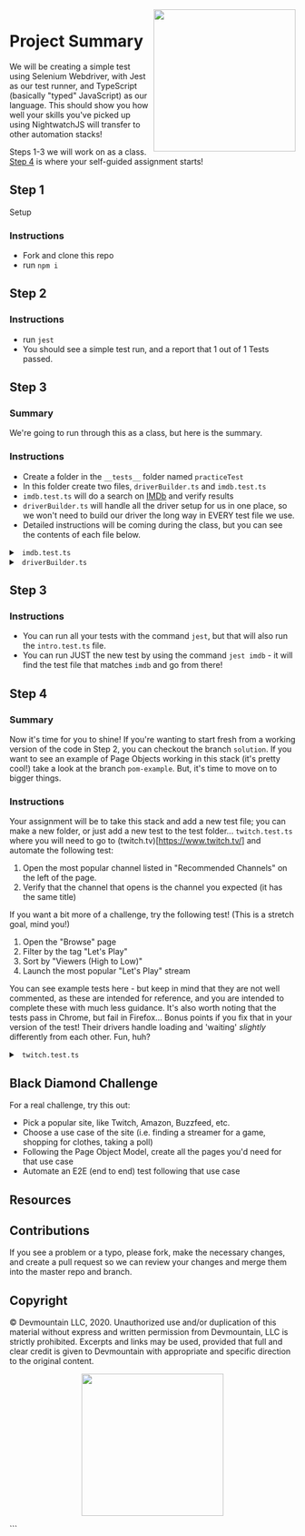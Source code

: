<img src="https://s3.amazonaws.com/devmountain/readme-logo.png" width="250" align="right">

# Project Summary

We will be creating a simple test using Selenium Webdriver, with Jest as our test runner, and TypeScript (basically "typed" JavaScript) as our language. This should show you how well your skills you've picked up using NightwatchJS will transfer to other automation stacks!

Steps 1-3 we will work on as a class. [Step 4](#-step-4) is where your self-guided assignment starts!

## Step 1

Setup

### Instructions

- Fork and clone this repo
- run `npm i`

## Step 2

### Instructions

- run `jest`
- You should see a simple test run, and a report that 1 out of 1 Tests passed.

## Step 3

### Summary

We're going to run through this as a class, but here is the summary.

### Instructions

- Create a folder in the `__tests__` folder named `practiceTest`
- In this folder create two files, `driverBuilder.ts` and `imdb.test.ts`
 - `imdb.test.ts` will do a search on [IMDb](https://www.imdb.com) and verify results
 - `driverBuilder.ts` will handle all the driver setup for us in one place, so we won't need to build our driver the long way in EVERY test file we use.
- Detailed instructions will be coming during the class, but you can see the contents of each file below.

<details>

<summary> <code> imdb.test.ts </code> </summary>

```typescript
//getting our driver builder - other dependencies are automatically imported if we use "tab" completion
import getDriver from './driverBuilder'
import { By, until } from 'selenium-webdriver'

describe('IMDb searching and movie pages', () => {
    //const driver is assigned the driver built by getDriver
    const driver = getDriver('chrome')
    const searchBar = By.name('q') //By is the way to specify locators, here we'll have 4 examples
    const searchButton = By.id('suggestion-search-button')
    const movieLinks = By.xpath('//h3[contains(text(), "Titles")]/..//td[@class="result_text"]/a')
    const resultTitle = By.css('.title_wrapper > h1')

    //beforeEach runs before every "it" statement, and will load the home page
    //don't forget to put 'async' in front of functions that will have any asynchronous code we'll need to 'await'
    beforeEach(async () => {
        await driver.get('https://www.imdb.com')
    })

    //"it" is how we specify a test in our test suite - we can have as many of these as we want
    it('can load', async ()=>{
        //pass the expect what you're looking at, then call the method to check it
        //like expect(<string>).toContain(<another string>)
        expect(await driver.getTitle()).toContain('IMDb')
    })

    it('can find a movie', async()=>{
        //Step 1: Do a search
        //this wait will run the find element command until the "until" is valid, which means
        //the search bar is now loaded and we can type in our search term
        await driver.wait(until.elementLocated(searchBar))
        var search = (await driver).findElement(searchBar)
        await search.sendKeys('Independence Day')
        //we don't need to wait for the page to load here, so we skip the "wait"
        //we can wrap our finding the searchButton in parenthesis to use the WebElement is returns
        //like `await <WebElement>.click()`
        await (await driver.findElement(searchButton)).click()
        
        //Step 2: Pick the first movie result
        await driver.wait(until.elementLocated(movieLinks))
        //findElements PLURAL will return an array of WebElements instead of just one
        //we'll store the array, and then wait for the click on the first one to go through       
        const results = await driver.findElements(movieLinks);
        await results[0].click();

        //Step 3: Check that the title matches what we searched for
        //wait for the result title element to show up
        await driver.wait(until.elementLocated(resultTitle))
        //grab the text and compare it to expected text
        expect(await (await driver.findElement(resultTitle)).getText()).toContain('Independence Day')
    })

    //afterAll runs after all of the "it" statements are done and closes our driver
    afterAll(async () => {
        await driver.quit()
    })
})
```

</details>

<details>

<summary> <code> driverBuilder.ts </code> </summary>

```typescript
const chromedriver = require('chromedriver') //this makes chromedriver avaiable to our tests
const geckodriver = require('geckodriver') //same for geckodriver
import { Builder, Capabilities } from "selenium-webdriver";

// we're exporting a function that will build a driver from scratch
// so we don't need to remember all the steps or include them in EVERY test file
// one thing to remember, `export default` == `module.exports`
export default function getDriver(browser: string) { //we're taking `browser`, which HAS to be a string, as an argument
    //based on the value of `browser`, we'll do something different... Returning a driver for the appropriate browser
    switch (browser.toLowerCase()) {
        case 'chrome':
            return new Builder()
                .withCapabilities(Capabilities.chrome())
                .build()
            break; //technically with a return statement in this 'case' we don't need a `break`, but it doesn't hurt
        case 'firefox':
            return new Builder()
                .withCapabilities(Capabilities.firefox())
                .build()
            break;
        default:
            console.log(`The browser '${browser}' is not supported by this function. Defaulting to Chrome.`)
    }
    //if something goes wrong in the switch, we'll hand back a chromedriver by recalling the function
    return getDriver('chrome'); 
}
```

</details>

## Step 3

### Instructions

- You can run all your tests with the command `jest`, but that will also run the `intro.test.ts` file.
- You can run JUST the new test by using the command `jest imdb` - it will find the test file that matches `imdb` and go from there!

## Step 4

### Summary

Now it's time for you to shine! If you're wanting to start fresh from a working version of the code in Step 2, you can checkout the branch `solution`. If you want to see an example of Page Objects working in this stack (it's pretty cool!) take a look at the branch `pom-example`. But, it's time to move on to bigger things.

### Instructions

Your assignment will be to take this stack and add a new test file; you can make a new folder, or just add a new test to the test folder... `twitch.test.ts` where you will need to go to (twitch.tv)[https://www.twitch.tv/] and automate the following test:

1. Open the most popular channel listed in "Recommended Channels" on the left of the page.
2. Verify that the channel that opens is the channel you expected (it has the same title)

If you want a bit more of a challenge, try the following test! (This is a stretch goal, mind you!)

1. Open the "Browse" page
2. Filter by the tag "Let's Play"
3. Sort by "Viewers (High to Low)"
4. Launch the most popular "Let's Play" stream

You can see example tests here - but keep in mind that they are not well commented, as these are intended for reference, and you are intended to complete these with much less guidance. It's also worth noting that the tests pass in Chrome, but fail in Firefox... Bonus points if you fix that in your version of the test! Their drivers handle loading and 'waiting' *slightly* differently from each other. Fun, huh?

<details>

<summary> <code> twitch.test.ts </code> </summary>

```typescript
import getDriver from './driverBuilder'
import { WebDriver, By, until, WebElement } from 'selenium-webdriver'

describe('Twitch TV', ()=>{
    const driver:WebDriver = getDriver('chrome')
    const popularChannels:By = By.css('[data-a-target="side-nav-title"]')
    const menuOptionBrowse:By = By.css('a[data-test-selector="top-nav__browse-link"]')
    const tagSearchBar:By = By.css('input[placeholder="Search Tags"]')
    const letsPlayOption:By = By.css('[title="For streams with an emphasis on the production of video documenting the playthrough of a game"]')
    const letsPlayTag:By = By.css('button[data-a-target="form-tag-Let\'s Play"]')
    const currentSort:By = By.xpath("//button[@data-a-target='browse-sort-menu']/div/div/div[contains(@class, 'tw-flex')]")
    const sortSelectToggle:By = By.className('tw-core-button-label--dropdown')
    const sortViewerCount:By = By.css('[data-test-selector="directory-channel-sort-VIEWER_COUNT"]')
    const firstChannel:By = By.xpath('//div[@data-target="directory-first-item"]//h3')
    const channelInfo:By = By.className('channel-info-content')
    const channelTitle:By = By.tagName('h1')

    beforeEach(async()=>{
        driver.get('https://www.twitch.tv')
        await driver.wait(until.elementLocated(menuOptionBrowse))
    })

    it('logs the current most popular channel, and makes sure the title matches', async()=>{
        await driver.wait(until.elementsLocated(popularChannels))
        const channels: WebElement[] = await driver.findElements(popularChannels)
        const channelName = await channels[0].getText()
        await channels[0].click()
        await driver.wait(until.elementLocated(channelInfo))
        await setTimeout(()=>{}, 1000) //probably not the cleanest option, but it works :)
        expect(channelName).toEqual(await (await driver.findElement(channelTitle)).getText())
    })

    it('launches the most popular "Let\'s Play" stream', async()=>{
        await (await driver.findElement(menuOptionBrowse)).click()
        await driver.wait(until.elementLocated(tagSearchBar))
        await (await driver.findElement(tagSearchBar)).sendKeys("Let's Play")
        await driver.wait(until.elementLocated(letsPlayOption))
        await (await driver.findElement(letsPlayOption)).click()
        await driver.wait(until.elementLocated(letsPlayTag))
        await driver.wait(until.elementLocated(firstChannel))
        await (await driver.findElement(sortSelectToggle)).click()
        await driver.wait(until.elementLocated(sortViewerCount))
        await (await driver.findElement(sortViewerCount)).click()
        await driver.wait(until.elementTextContains(await driver.findElement(currentSort), "High to Low"))
        await (await driver.findElement(firstChannel)).click()
        await driver.wait(until.elementLocated(channelInfo))
        console.log(`The most popular channel right now tagged "Let's Play" is: ${await (await driver.findElement(channelTitle)).getText()}`)
    })

    afterAll(async()=>{
        driver.quit()
    })
})
```

</details>

## Black Diamond Challenge

For a real challenge, try this out:

- Pick a popular site, like Twitch, Amazon, Buzzfeed, etc.
- Choose a use case of the site (i.e. finding a streamer for a game, shopping for clothes, taking a poll)
- Following the Page Object Model, create all the pages you'd need for that use case
- Automate an E2E (end to end) test following that use case

## Resources

## Contributions

If you see a problem or a typo, please fork, make the necessary changes, and create a pull request so we can review your changes and merge them into the master repo and branch.

## Copyright

© Devmountain LLC, 2020. Unauthorized use and/or duplication of this material without express and written permission from Devmountain, LLC is strictly prohibited. Excerpts and links may be used, provided that full and clear credit is given to Devmountain with appropriate and specific direction to the original content.

<p align="center">
<img src="https://s3.amazonaws.com/devmountain/readme-logo.png" width="250">
</p>
```
